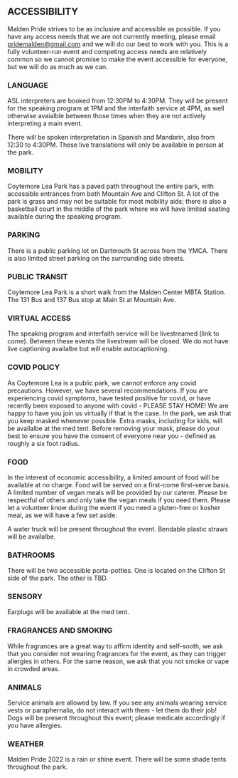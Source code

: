 ## ACCESSIBILITY
Malden Pride strives to be as inclusive and accessible as possible. If you have any access needs that we are not currently meeting, please email pridemalden@gmail.com and we will do our best to work with you. This is a fully volunteer-run event and competing access needs are relatively common so we cannot promise to make the event accessible for everyone, but we will do as much as we can.

### LANGUAGE
ASL interpreters are booked from 12:30PM to 4:30PM. They will be present for the speaking program at 1PM and the interfaith service at 4PM, as well otherwise avaialble between those times when they are not actively interpreting a main event.

There will be spoken interpretation in Spanish and Mandarin, also from 12:30 to 4:30PM. These live translations will only be available in person at the park.

### MOBILITY
Coytemore Lea Park has a paved path throughout the entire park, with accessible entrances from both Mountain Ave and Clifton St. A lot of the park is grass and may not be suitable for most mobility aids; there is also a basketball court in the middle of the park where we will have limited seating available during the speaking program.

### PARKING
There is a public parking lot on Dartmouth St across from the YMCA. There is also limited street parking on the surrounding side streets.

### PUBLIC TRANSIT
Coytemore Lea Park is a short walk from the Malden Center MBTA Station. The 131 Bus and 137 Bus stop at Main St at Mountain Ave.

### VIRTUAL ACCESS
The speaking program and interfaith service will be livestreamed (link to come). Between these events the livestream will be closed. We do not have live captioning availalbe but will enable autocaptioning.

### COVID POLICY
As Coytemore Lea is a public park, we cannot enforce any covid precautions. However, we have several recommendations.
If you are experiencing covid symptoms, have tested positive for covid, or have recently been exposed to anyone with covid - PLEASE STAY HOME! We are happy to have you join us virtually if that is the case.
In the park, we ask that you keep masked whenever possible. Extra masks, including for kids, will be availalbe at the med tent.
Before removing your mask, please do your best to ensure you have the consent of everyone near you - defined as roughly a six foot radius.

### FOOD
In the interest of economic accessibility, a limited amount of food will be available at no charge. Food will be served on a first-come first-serve basis. A limited number of vegan meals will be provided by our caterer. Please be respectful of others and only take the vegan meals if you need them. Please let a volunteer know during the event if you need a gluten-free or kosher meal, as we will have a few set aside.

A water truck will be present throughout the event. Bendable plastic straws will be availalbe.

### BATHROOMS
There will be two accessible porta-potties. One is located on the Clifton St side of the park. The other is TBD.

### SENSORY
Earplugs will be available at the med tent.

### FRAGRANCES AND SMOKING
While fragrances are a great way to affirm identity and self-sooth, we ask that you consider not wearing fragrances for the event, as they can trigger allergies in others.
For the same reason, we ask that you not smoke or vape in crowded areas.

### ANIMALS
Service animals are allowed by law. If you see any animals wearing service vests or paraphernalia, do not interact with them - let them do their job!
Dogs will be present throughout this event; please medicate accordingly if you have allergies.

### WEATHER
Malden Pride 2022 is a rain or shine event. There will be some shade tents throughout the park.

